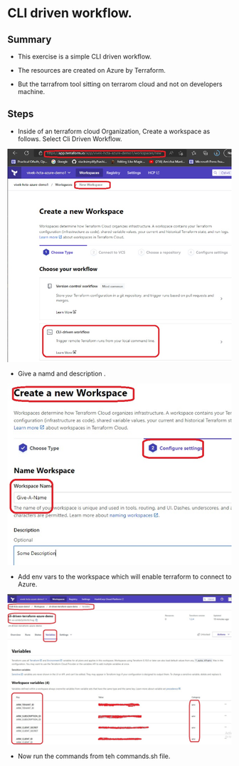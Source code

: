 # CLI driven workflow.

## Summary

- This exercise is a simple CLI driven workflow.

- The resources are created on Azure by Terraform. 

- But the tarrafrom tool sitting on terrarom cloud and not on developers machine. 

## Steps

- Inside of an terraform cloud Organization, Create a workspace as follows. Select Cli Driven Workflow.

![Create Workspace ](./Images/CliDrivenWorkflow.jpg)

- Give a namd and description .

![Name and Description for Workspace](./Images/NameAndDescriptionToWorkspace.jpg)

- Add env vars to the workspace which will enable terraform to connect to Azure.


![Name and Description for Workspace](./Images/VariablesToWorkspace.jpg)

- Now run the commands from teh commands.sh file.

